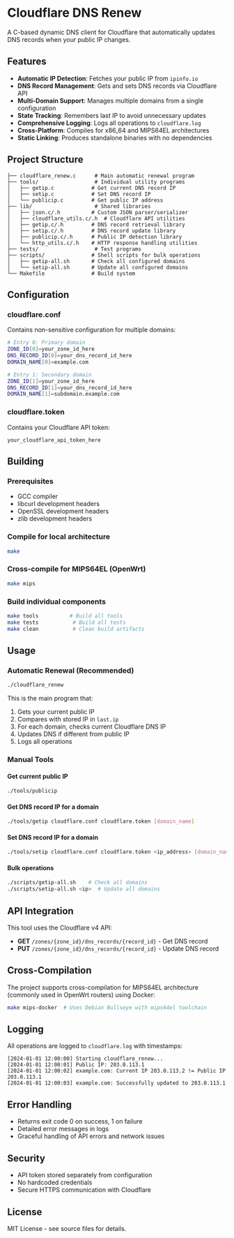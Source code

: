 # Cloudflare DNS Renew

A C-based dynamic DNS client for Cloudflare that automatically updates DNS records when your public IP changes.

## Features

- **Automatic IP Detection**: Fetches your public IP from `ipinfo.io`
- **DNS Record Management**: Gets and sets DNS records via Cloudflare API
- **Multi-Domain Support**: Manages multiple domains from a single configuration
- **State Tracking**: Remembers last IP to avoid unnecessary updates
- **Comprehensive Logging**: Logs all operations to `cloudflare.log`
- **Cross-Platform**: Compiles for x86_64 and MIPS64EL architectures
- **Static Linking**: Produces standalone binaries with no dependencies

## Project Structure

```
├── cloudflare_renew.c      # Main automatic renewal program
├── tools/                  # Individual utility programs
│   ├── getip.c            # Get current DNS record IP
│   ├── setip.c            # Set DNS record IP
│   └── publicip.c         # Get public IP address
├── lib/                    # Shared libraries
│   ├── json.c/.h          # Custom JSON parser/serializer
│   ├── cloudflare_utils.c/.h  # Cloudflare API utilities
│   ├── getip.c/.h         # DNS record retrieval library
│   ├── setip.c/.h         # DNS record update library
│   ├── publicip.c/.h      # Public IP detection library
│   └── http_utils.c/.h    # HTTP response handling utilities
├── tests/                  # Test programs
├── scripts/               # Shell scripts for bulk operations
│   ├── getip-all.sh       # Check all configured domains
│   └── setip-all.sh       # Update all configured domains
└── Makefile               # Build system
```

## Configuration

### cloudflare.conf
Contains non-sensitive configuration for multiple domains:
```bash
# Entry 0: Primary domain
ZONE_ID[0]=your_zone_id_here
DNS_RECORD_ID[0]=your_dns_record_id_here
DOMAIN_NAME[0]=example.com

# Entry 1: Secondary domain
ZONE_ID[1]=your_zone_id_here
DNS_RECORD_ID[1]=your_dns_record_id_here
DOMAIN_NAME[1]=subdomain.example.com
```

### cloudflare.token
Contains your Cloudflare API token:
```
your_cloudflare_api_token_here
```

## Building

### Prerequisites
- GCC compiler
- libcurl development headers
- OpenSSL development headers
- zlib development headers

### Compile for local architecture
```bash
make
```

### Cross-compile for MIPS64EL (OpenWrt)
```bash
make mips
```

### Build individual components
```bash
make tools          # Build all tools
make tests           # Build all tests
make clean           # Clean build artifacts
```

## Usage

### Automatic Renewal (Recommended)
```bash
./cloudflare_renew
```
This is the main program that:
1. Gets your current public IP
2. Compares with stored IP in `last.ip`
3. For each domain, checks current Cloudflare DNS IP
4. Updates DNS if different from public IP
5. Logs all operations

### Manual Tools

#### Get current public IP
```bash
./tools/publicip
```

#### Get DNS record IP for a domain
```bash
./tools/getip cloudflare.conf cloudflare.token [domain_name]
```

#### Set DNS record IP for a domain
```bash
./tools/setip cloudflare.conf cloudflare.token <ip_address> [domain_name]
```

#### Bulk operations
```bash
./scripts/getip-all.sh    # Check all domains
./scripts/setip-all.sh <ip>  # Update all domains
```

## API Integration

This tool uses the Cloudflare v4 API:
- **GET** `/zones/{zone_id}/dns_records/{record_id}` - Get DNS record
- **PUT** `/zones/{zone_id}/dns_records/{record_id}` - Update DNS record

## Cross-Compilation

The project supports cross-compilation for MIPS64EL architecture (commonly used in OpenWrt routers) using Docker:

```bash
make mips-docker  # Uses Debian Bullseye with mips64el toolchain
```

## Logging

All operations are logged to `cloudflare.log` with timestamps:
```
[2024-01-01 12:00:00] Starting cloudflare_renew...
[2024-01-01 12:00:01] Public IP: 203.0.113.1
[2024-01-01 12:00:02] example.com: Current IP 203.0.113.2 != Public IP 203.0.113.1
[2024-01-01 12:00:03] example.com: Successfully updated to 203.0.113.1
```

## Error Handling

- Returns exit code 0 on success, 1 on failure
- Detailed error messages in logs
- Graceful handling of API errors and network issues

## Security

- API token stored separately from configuration
- No hardcoded credentials
- Secure HTTPS communication with Cloudflare

## License

MIT License - see source files for details.
